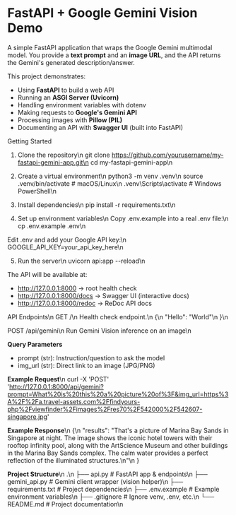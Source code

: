 # FastAPI + Google Gemini Vision Demo
A simple FastAPI application that wraps the Google Gemini multimodal model.
You provide a **text prompt** and an **image URL**, and the API returns the Gemini's generated description/answer.

This project demonstrates:
* Using **FastAPI** to build a web API
* Running an **ASGI Server (Uvicorn)**
* Handling environment variables with dotenv
* Making requests to **Google's Gemini API**
* Processing images with **Pillow (PIL)**
* Documenting an API with **Swagger UI** (built into FastAPI)

Getting Started
1. Clone the repository\n
git clone https://github.com/yourusername/my-fastapi-gemini-app.git\n
cd my-fastapi-gemini-app\n

2. Create a virtual environment\n
python3 -m venv .venv\n
source .venv/bin/activate   # macOS/Linux\n
.venv\Scripts\activate      # Windows PowerShell\n

3. Install dependencies\n
pip install -r requirements.txt\n

4. Set up environment variables\n
Copy .env.example into a real .env file:\n
cp .env.example .env\n

Edit .env and add your Google API key:\n
GOOGLE_API_KEY=your_api_key_here\n

5. Run the server\n
uvicorn api:app --reload\n

The API will be available at:
* http://127.0.0.1:8000 -> root health check
* http://127.0.0.1:8000/docs -> Swagger UI (interactive docs)
* http://127.0.0.1:8000/redoc -> ReDoc API docs

API Endpoints\n
GET /\n
Health check endpoint.\n
{\n
    "Hello": "World"\n
}\n

POST /api/gemini\n
Run Gemini Vision inference on an image\n

**Query Parameters**
* prompt (str): Instruction/question to ask the model
* img_url (str): Direct link to an image (JPG/PNG)

**Example Request**\n
curl -X 'POST' \
  'http://127.0.0.1:8000/api/gemini?prompt=What%20is%20this%20a%20picture%20of%3F&img_url=https%3A%2F%2Fa.travel-assets.com%2Ffindyours-php%2Fviewfinder%2Fimages%2Fres70%2F542000%2F542607-singapore.jpg'

**Example Response**\n
{\n
  "results": "That's a picture of Marina Bay Sands in Singapore at night.  The image shows the iconic hotel towers with their rooftop infinity pool, along with the ArtScience Museum and other buildings in the Marina Bay Sands complex.  The calm water provides a perfect reflection of the illuminated structures.\n"\n
}

**Project Structure**\n
.\n
├── api.py             # FastAPI app & endpoints\n
├── gemini_api.py      # Gemini client wrapper (vision helper)\n
├── requirements.txt   # Project dependencies\n
├── .env.example       # Example environment variables\n
├── .gitignore         # Ignore venv, .env, etc.\n
└── README.md          # Project documentation\n
